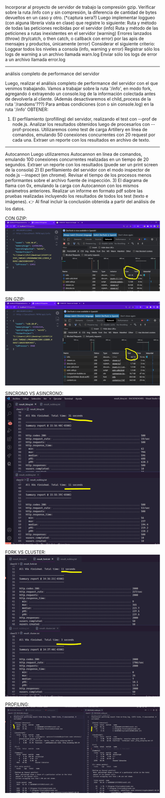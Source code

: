 Incorporar al proyecto de servidor de trabajo la compresión gzip.
Verificar sobre la ruta /info con y sin compresión, la diferencia de cantidad de bytes devueltos en un caso y otro. (\*captura sera?)
Luego implementar loggueo (con alguna librería vista en clase) que registre lo siguiente:
Ruta y método de todas las peticiones recibidas por el servidor (info)
Ruta y método de las peticiones a rutas inexistentes en el servidor (warning)
Errores lanzados (throw) (try/catch, o then catch, o callback con error) por las apis de mensajes y productos, únicamente (error)
Considerar el siguiente criterio:
Loggear todos los niveles a consola (info, warning y error)
Registrar sólo los logs de warning a un archivo llamada warn.log
Enviar sólo los logs de error a un archivo llamada error.log

---

análisis completo de performance del servidor

Luego, realizar el análisis completo de performance del servidor con el que venimos trabajando.
Vamos a trabajar sobre la ruta '/info', en modo fork, agregando ó extrayendo un console.log de la información colectada antes de devolverla al cliente. (Además desactivaremos el child_process de la ruta '/randoms'???)
Para ambas condiciones (con o sin console.log) en la ruta '/info' OBTENER:

1. El perfilamiento (profilling) del servidor, realizando el test con --prof de node.js. Analizar los resultados obtenidos luego de procesarlos con --prof-process.
   Utilizaremos como test de carga Artillery en línea de comandos, emulando 50 conexiones concurrentes con 20 request por cada una. Extraer un reporte con los resultados en archivo de texto.

---

Autocannon
Luego utilizaremos Autocannon en línea de comandos, emulando 100 conexiones concurrentes realizadas en un tiempo de 20 segundos. Extraer un reporte con los resultados (puede ser un print screen de la consola) 2) El perfilamiento del servidor con el modo inspector de node.js --inspect (en chrome). Revisar el tiempo de los procesos menos performantes sobre el archivo fuente de inspección. 3) El diagrama de flama con 0x, emulando la carga con Autocannon con los mismos parámetros anteriores.
Realizar un informe en formato pdf sobre las pruebas realizadas incluyendo los resultados de todos los test (texto e imágenes).
👉 Al final incluir la conclusión obtenida a partir del análisis de los datos.

CON GZIP:
![CON_GZIP](https://github.com/VictoriaIleanaRodriguezMora/BackEndNode/blob/desafio16-clase32/imgReadme/CON_GZIP.jpeg)

SIN GZIP:
![SIN_GZIP](https://github.com/VictoriaIleanaRodriguezMora/BackEndNode/blob/desafio16-clase32/imgReadme/SIN_GZIP.jpeg)

SINCRONO VS ASINCRONO:
![SINCRONO_ASINCRONO](https://github.com/VictoriaIleanaRodriguezMora/BackEndNode/blob/desafio16-clase32/imgReadme/SINCRONO_ASINCRONO.PNG)

FORK VS CLUSTER:
![FORK_CLUSTER](https://github.com/VictoriaIleanaRodriguezMora/BackEndNode/blob/desafio16-clase32/imgReadme/FORK_CLUSTER.PNG)

PROFILING:
![PROFILING](https://github.com/VictoriaIleanaRodriguezMora/BackEndNode/blob/desafio16-clase32/imgReadme/PROFILING.PNG)
